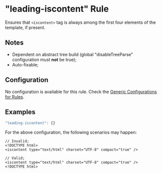 # "leading-iscontent" Rule

Ensures that `<iscontent>` tag is always among the first four elements of the template, if present.

## Notes

- Dependent on abstract tree build (global "disableTreeParse" configuration must **not** be true);<br/>
- Auto-fixable;

## Configuration

No configuration is available for this rule. Check the [Generic Configurations for Rules][generic-config].

## Examples

```js
"leading-iscontent": {}
```

For the above configuration, the following scenarios may happen:

```
// Invalid;
<!DOCTYPE html>
<iscontent type="text/html" charset="UTF-8" compact="true" />
```

```
// Valid;
<iscontent type="text/html" charset="UTF-8" compact="true" />
<!DOCTYPE html>
```

[generic-config]: <../generic-rule-config.md>
